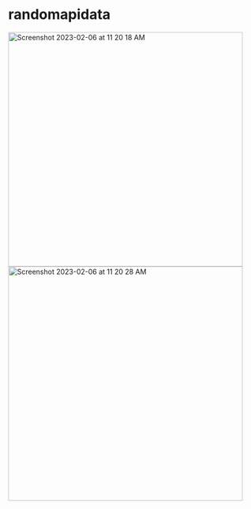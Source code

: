 # randomapidata
<img width="475" alt="Screenshot 2023-02-06 at 11 20 18 AM" src="https://user-images.githubusercontent.com/121867955/216893725-01b04491-bf80-455d-be43-4019387bb3f9.png">
<img width="475" alt="Screenshot 2023-02-06 at 11 20 28 AM" src="https://user-images.githubusercontent.com/121867955/216893737-10ca89ba-fcf0-4915-b546-a2bd158af3eb.png">
